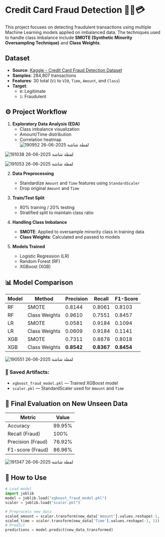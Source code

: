 # Credit Card Fraud Detection 🕵️‍♀️💳

This project focuses on detecting fraudulent transactions using multiple Machine Learning models applied on imbalanced data. The techniques used to handle class imbalance include **SMOTE (Synthetic Minority Oversampling Technique)** and **Class Weights**.

## Dataset

- **Source**: [Kaggle - Credit Card Fraud Detection Dataset](https://www.kaggle.com/mlg-ulb/creditcardfraud)
- **Samples**: 284,807 transactions
- **Features**: 30 total (`V1` to `V28`, `Time`, `Amount`, and `Class`)
- **Target**:  
  - `0`: Legitimate  
  - `1`: Fraudulent

## ⚙️ Project Workflow

1. **Exploratory Data Analysis (EDA)**  
   - Class imbalance visualization  
   - Amount/Time distribution  
   - Correlation heatmap  
     ![لقطة شاشة 2025-06-26 190952](https://github.com/user-attachments/assets/70382bf2-b6ee-4d1e-ab72-01ba7b91a946)

![لقطة شاشة 2025-06-26 191038](https://github.com/user-attachments/assets/9679bda2-369f-4fc4-81e9-d4affa910057)

![لقطة شاشة 2025-06-26 191053](https://github.com/user-attachments/assets/96a9821d-cd05-40ee-9970-bad8cbe99213)



2. **Data Preprocessing**
   - Standardize `Amount` and `Time` features using `StandardScaler`
   - Drop original `Amount` and `Time`

3. **Train/Test Split**
   - 80% training / 20% testing  
   - Stratified split to maintain class ratio

4. **Handling Class Imbalance**
   - **SMOTE**: Applied to oversample minority class in training data  
   - **Class Weights**: Calculated and passed to models

5. **Models Trained**
   - Logistic Regression (LR)
   - Random Forest (RF)
   - XGBoost (XGB)
  
 ## 📊 Model Comparison

| Model | Method | Precision | Recall | F1-Score |
|-------|--------|-----------|--------|----------|
| RF    | SMOTE  | 0.8144    | 0.8061 | 0.8103   |
| RF    | Class Weights | 0.9610 | 0.7551 | 0.8457   |
| LR    | SMOTE  | 0.0581    | 0.9184 | 0.1094   |
| LR    | Class Weights | 0.0609 | 0.9184 | 0.1141   |
| XGB   | SMOTE  | 0.7311    | 0.8878 | 0.8018   |
| XGB   | Class Weights | **0.8542** | **0.8367** | **0.8454** |
![لقطة شاشة 2025-06-26 190551](https://github.com/user-attachments/assets/1e309e1c-c2ce-40b7-8133-ae9ef9c18a2d)

 
### 📁 Saved Artifacts:
- `xgboost_fraud_model.pkl` — Trained XGBoost model
- `scaler.pkl` — StandardScaler used for `Amount` and `Time`

## 🧪 Final Evaluation on New Unseen Data

| Metric | Value |
|--------|-------|
| Accuracy | 99.95% |
| Recall (Fraud) | 100% |
| Precision (Fraud) | 76.92% |
| F1-score (Fraud) | 86.96% |

![لقطة شاشة 2025-06-26 191347](https://github.com/user-attachments/assets/853e2fe6-3d74-48b9-bff6-00f157571939)


## 🚀 How to Use

```python
# Load model
import joblib
model = joblib.load("xgboost_fraud_model.pkl")
scaler = joblib.load("scaler.pkl")

# Preprocess new data
scaled_amount = scaler.transform(new_data['Amount'].values.reshape(-1, 1))
scaled_time = scaler.transform(new_data['Time'].values.reshape(-1, 1))
# Predict
predictions = model.predict(new_data_transformed)
